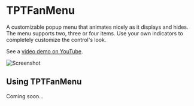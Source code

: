 TPTFanMenu
======

A customizable popup menu that animates nicely as it displays and hides. The menu supports two, three or four items. Use your own indicators to completely customize the control's look.  

See a [video demo on YouTube](http://www.youtube.com/watch?v=lCtQW48SWQM).

![Screenshot](http://braxio.com/img/tptFanMenuScreenshot.png)

## Using TPTFanMenu
Coming soon...